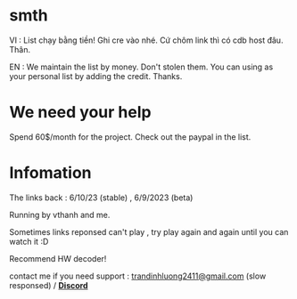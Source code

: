 # smth
VI : List chạy bằng tiền! Ghi cre vào nhé. Cứ chôm link thì có cdb host đâu. Thân.

EN : We maintain the list by money. Don't stolen them. You can using as your personal list by adding the credit. Thanks.

# We need your help
Spend 60$/month for the project. Check out the paypal in the list.

# Infomation

The links back : 6/10/23 (stable) , 6/9/2023 (beta)

Running by vthanh and me.



Sometimes links reponsed can't play , try play again and again until you can watch it :D

Recommend HW decoder!

contact me if you need support : trandinhluong2411@gmail.com (slow responsed) / **[Discord](https://lookup.guru/673447795843399690)**

